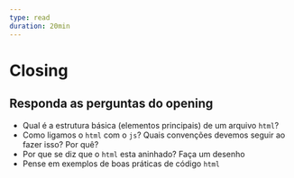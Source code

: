 ```yaml
---
type: read
duration: 20min
---
```


# Closing

## Responda as perguntas do opening

- Qual é a estrutura básica (elementos principais) de um arquivo `html`?
- Como ligamos o `html` com o `js`? Quais convenções devemos seguir ao fazer
  isso? Por quê?
- Por que se diz que o `html` esta aninhado? Faça um desenho
- Pense em exemplos de boas práticas de código `html`
